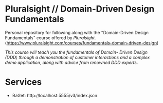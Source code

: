 # Pluralsight // Domain-Driven Design Fundamentals

Personal repository for following along with the "Domain-Driven Design Fundamentals" course offered by *Pluralsight*. (https://www.pluralsight.com/courses/fundamentals-domain-driven-design)

*This course will teach you the fundamentals of Domain- Driven Design (DDD) through a demonstration of customer interactions and a complex demo application, along with advice from renowned DDD experts.*

# Services
- BaGet: http://localhost:5555/v3/index.json
